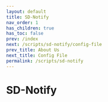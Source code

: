 ```yaml
---
layout: default
title: SD-Notify
nav_order: 1
has_children: true
has_toc: false
prev: /index
next: /scripts/sd-notify/config-file
prev_title: About Us
next_title: Config File
permalink: /scripts/sd-notify
---
```


# SD-Notify
